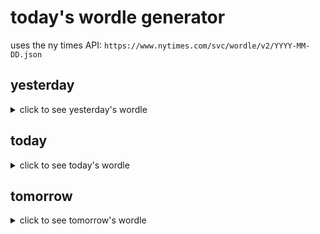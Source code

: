 # today's wordle generator

uses the ny times API: `https://www.nytimes.com/svc/wordle/v2/YYYY-MM-DD.json`

## yesterday

<details>
    <summary>click to see yesterday's wordle</summary>

    idler

</details>

## today

<details>
    <summary>click to see today's wordle</summary>

    adept

</details>

## tomorrow

<details>
    <summary>click to see tomorrow's wordle</summary>

    whose

</details>
